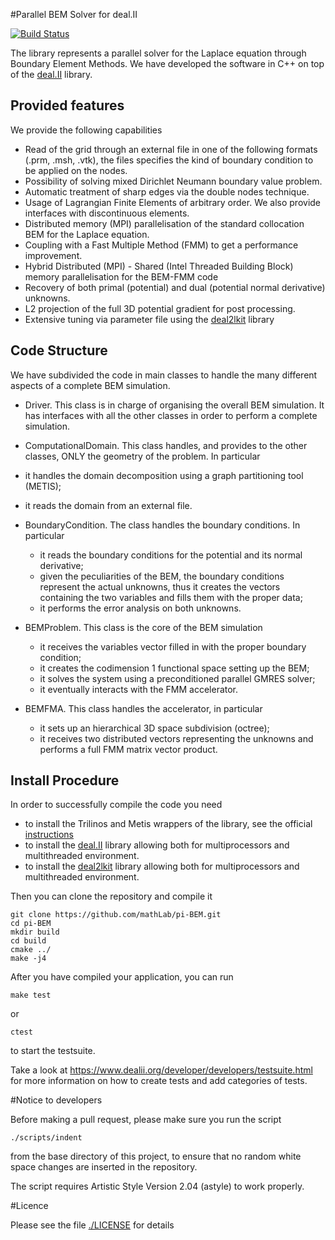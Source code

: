 #Parallel BEM Solver for deal.II

[![Build Status](https://travis-ci.org/mathLab/pi-BEM.svg?branch=master)](https://travis-ci.org/mathLab/pi-BEM)

The library represents a parallel solver for the Laplace equation through Boundary Element Methods. We have developed the software in C++ on top of the [deal.II](https://github.com/dealii/dealii) library. 

## Provided features

We provide the following capabilities

- Read of the grid through an external file in one of the following formats (.prm, .msh, .vtk), the files specifies the kind of boundary condition to be applied on the nodes.
- Possibility of solving mixed Dirichlet Neumann boundary value problem.
- Automatic treatment of sharp edges via the double nodes technique.
- Usage of Lagrangian Finite Elements of arbitrary order. We also provide interfaces with discontinuous elements.
- Distributed memory (MPI) parallelisation of the standard collocation BEM for the Laplace equation.
- Coupling with a Fast Multiple Method (FMM) to get a performance improvement.
- Hybrid Distributed (MPI) - Shared (Intel Threaded Building Block) memory parallelisation for the BEM-FMM code
- Recovery of both primal (potential) and dual (potential normal derivative) unknowns.
- L2 projection of the full 3D potential gradient for post processing.
- Extensive tuning via parameter file using the [deal2lkit](https://github.com/mathLab/deal2lkit) library 


## Code Structure
We have subdivided the code in main classes to handle the many different aspects of a complete BEM simulation.

- Driver. This class is in charge of organising the overall BEM simulation. It has interfaces with all the other classes in order to perform a complete simulation.
- ComputationalDomain. This class handles, and provides to the other classes, ONLY the geometry of the problem. In particular
 - it handles the domain decomposition using a graph partitioning tool (METIS);
 - it reads the domain from an external file.
- BoundaryCondition. The class handles the boundary conditions. In particular
	- it reads the boundary conditions for the potential and its normal derivative; 
	- given the peculiarities of the BEM, the boundary conditions represent the actual unknowns, thus it creates the vectors containing the two variables and fills them with the proper data;
	- it performs the error analysis on both unknowns.

- BEMProblem. This class is the core of the BEM simulation
	- it receives the variables vector filled in with the proper boundary condition;
	- it creates the codimension 1 functional space setting up the BEM;
	- it solves the system using a preconditioned parallel GMRES solver;
	- it eventually interacts with the FMM accelerator.
- BEMFMA. This class handles the accelerator, in particular
	- it sets up an hierarchical 3D space subdivision (octree);
	- it receives two distributed vectors representing the unknowns and performs a full FMM matrix vector product.

## Install Procedure
In order to successfully compile the code you need 

- to install the Trilinos and Metis wrappers of the library, see the official [instructions](https://www.dealii.org/developer/readme.html) 
- to install the [deal.II](https://github.com/dealii/dealii) library allowing both for multiprocessors and multithreaded environment.
- to install the [deal2lkit](https://github.com/mathLab/deal2lkit) library allowing both for multiprocessors and multithreaded environment.


Then you can clone the repository and compile it

	git clone https://github.com/mathLab/pi-BEM.git
	cd pi-BEM
	mkdir build
	cd build
	cmake ../
	make -j4

After you have compiled your application, you can run 

	make test

or
	
	ctest 

to start the testsuite.

Take a look at
https://www.dealii.org/developer/developers/testsuite.html for more
information on how to create tests and add categories of tests.

#Notice to developers

Before making a pull request, please make sure you run the script

    ./scripts/indent

from the base directory of this project, to ensure that no random 
white space changes are inserted in the repository.

The script requires Artistic Style Version 2.04 (astyle) to work 
properly.

#Licence

Please see the file [./LICENSE](https://github.com/mathLab/pi-BEM/blob/master/LICENSE) for details



